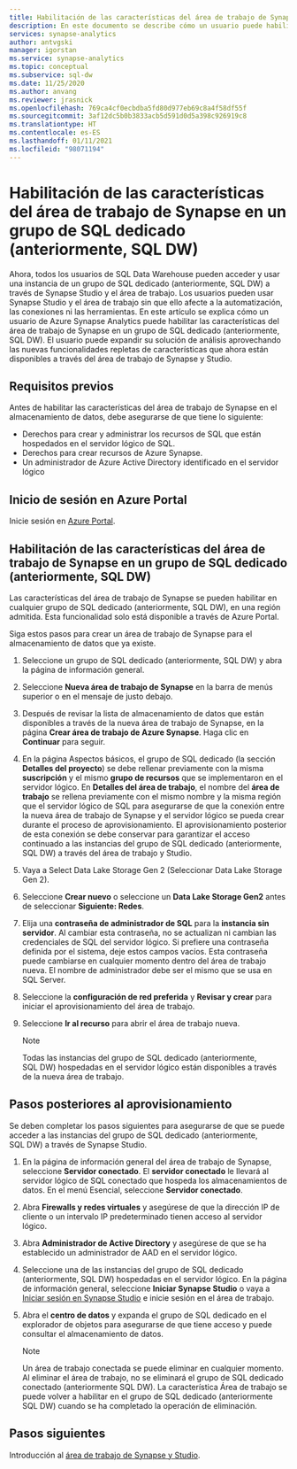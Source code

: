 ```yaml
---
title: Habilitación de las características del área de trabajo de Synapse
description: En este documento se describe cómo un usuario puede habilitar las características del área de trabajo de Synapse en un grupo de SQL dedicado (anteriormente, SQL DW).
services: synapse-analytics
author: antvgski
manager: igorstan
ms.service: synapse-analytics
ms.topic: conceptual
ms.subservice: sql-dw
ms.date: 11/25/2020
ms.author: anvang
ms.reviewer: jrasnick
ms.openlocfilehash: 769ca4cf0ecbdba5fd80d977eb69c8a4f58df55f
ms.sourcegitcommit: 3af12dc5b0b3833acb5d591d0d5a398c926919c8
ms.translationtype: HT
ms.contentlocale: es-ES
ms.lasthandoff: 01/11/2021
ms.locfileid: "98071194"
---
```

# <a name="enabling-synapse-workspace-features-for-a-dedicated-sql-pool-formerly-sql-dw"></a>Habilitación de las características del área de trabajo de Synapse en un grupo de SQL dedicado (anteriormente, SQL DW)

Ahora, todos los usuarios de SQL Data Warehouse pueden acceder y usar una instancia de un grupo de SQL dedicado (anteriormente, SQL DW) a través de Synapse Studio y el área de trabajo. Los usuarios pueden usar Synapse Studio y el área de trabajo sin que ello afecte a la automatización, las conexiones ni las herramientas. En este artículo se explica cómo un usuario de Azure Synapse Analytics puede habilitar las características del área de trabajo de Synapse en un grupo de SQL dedicado (anteriormente, SQL DW). El usuario puede expandir su solución de análisis aprovechando las nuevas funcionalidades repletas de características que ahora están disponibles a través del área de trabajo de Synapse y Studio.   

## <a name="prerequisites"></a>Requisitos previos
Antes de habilitar las características del área de trabajo de Synapse en el almacenamiento de datos, debe asegurarse de que tiene lo siguiente:
- Derechos para crear y administrar los recursos de SQL que están hospedados en el servidor lógico de SQL.
- Derechos para crear recursos de Azure Synapse.
- Un administrador de Azure Active Directory identificado en el servidor lógico

## <a name="sign-in-to-the-azure-portal"></a>Inicio de sesión en Azure Portal

Inicie sesión en [Azure Portal](https://portal.azure.com/).

## <a name="enabling-synapse-workspace-features-for-an-existing-dedicated-sql-pool-formerly-sql-dw"></a>Habilitación de las características del área de trabajo de Synapse en un grupo de SQL dedicado (anteriormente, SQL DW)

Las características del área de trabajo de Synapse se pueden habilitar en cualquier grupo de SQL dedicado (anteriormente, SQL DW), en una región admitida. Esta funcionalidad solo está disponible a través de Azure Portal.

Siga estos pasos para crear un área de trabajo de Synapse para el almacenamiento de datos que ya existe.
1. Seleccione un grupo de SQL dedicado (anteriormente, SQL DW) y abra la página de información general.
2. Seleccione **Nueva área de trabajo de Synapse** en la barra de menús superior o en el mensaje de justo debajo.
3. Después de revisar la lista de almacenamiento de datos que están disponibles a través de la nueva área de trabajo de Synapse, en la página **Crear área de trabajo de Azure Synapse**. Haga clic en **Continuar** para seguir.
4. En la página Aspectos básicos, el grupo de SQL dedicado (la sección **Detalles del proyecto**) se debe rellenar previamente con la misma **suscripción** y el mismo **grupo de recursos** que se implementaron en el servidor lógico. En **Detalles del área de trabajo**, el nombre del **área de trabajo** se rellena previamente con el mismo nombre y la misma región que el servidor lógico de SQL para asegurarse de que la conexión entre la nueva área de trabajo de Synapse y el servidor lógico se pueda crear durante el proceso de aprovisionamiento. El aprovisionamiento posterior de esta conexión se debe conservar para garantizar el acceso continuado a las instancias del grupo de SQL dedicado (anteriormente, SQL DW) a través del área de trabajo y Studio.
5. Vaya a Select Data Lake Storage Gen 2 (Seleccionar Data Lake Storage Gen 2).
6. Seleccione **Crear nuevo** o seleccione un **Data Lake Storage Gen2** antes de seleccionar **Siguiente: Redes**.
7. Elija una **contraseña de administrador de SQL** para la **instancia sin servidor**. Al cambiar esta contraseña, no se actualizan ni cambian las credenciales de SQL del servidor lógico. Si prefiere una contraseña definida por el sistema, deje estos campos vacíos. Esta contraseña puede cambiarse en cualquier momento dentro del área de trabajo nueva. El nombre de administrador debe ser el mismo que se usa en SQL Server.
8. Seleccione la **configuración de red preferida** y **Revisar y crear** para iniciar el aprovisionamiento del área de trabajo.
9. Seleccione **Ir al recurso** para abrir el área de trabajo nueva.

    > [!NOTE]
    > Todas las instancias del grupo de SQL dedicado (anteriormente, SQL DW) hospedadas en el servidor lógico están disponibles a través de la nueva área de trabajo.

## <a name="post-provisioning-steps"></a>Pasos posteriores al aprovisionamiento
Se deben completar los pasos siguientes para asegurarse de que se puede acceder a las instancias del grupo de SQL dedicado (anteriormente, SQL DW) a través de Synapse Studio.
1. En la página de información general del área de trabajo de Synapse, seleccione **Servidor conectado**. El **servidor conectado** le llevará al servidor lógico de SQL conectado que hospeda los almacenamientos de datos. En el menú Esencial, seleccione **Servidor conectado**.
2. Abra **Firewalls y redes virtuales** y asegúrese de que la dirección IP de cliente o un intervalo IP predeterminado tienen acceso al servidor lógico.
3. Abra **Administrador de Active Directory** y asegúrese de que se ha establecido un administrador de AAD en el servidor lógico.
4. Seleccione una de las instancias del grupo de SQL dedicado (anteriormente, SQL DW) hospedadas en el servidor lógico. En la página de información general, seleccione **Iniciar Synapse Studio** o vaya a [Iniciar sesión en Synapse Studio](https://web.azuresynapse.net) e inicie sesión en el área de trabajo.

5. Abra el **centro de datos** y expanda el grupo de SQL dedicado en el explorador de objetos para asegurarse de que tiene acceso y puede consultar el almacenamiento de datos.

    > [!NOTE] 
    > Un área de trabajo conectada se puede eliminar en cualquier momento. Al eliminar el área de trabajo, no se eliminará el grupo de SQL dedicado conectado (anteriormente SQL DW). La característica Área de trabajo se puede volver a habilitar en el grupo de SQL dedicado (anteriormente SQL DW) cuando se ha completado la operación de eliminación.

## <a name="next-steps"></a>Pasos siguientes
Introducción al [área de trabajo de Synapse y Studio](../get-started.md).
